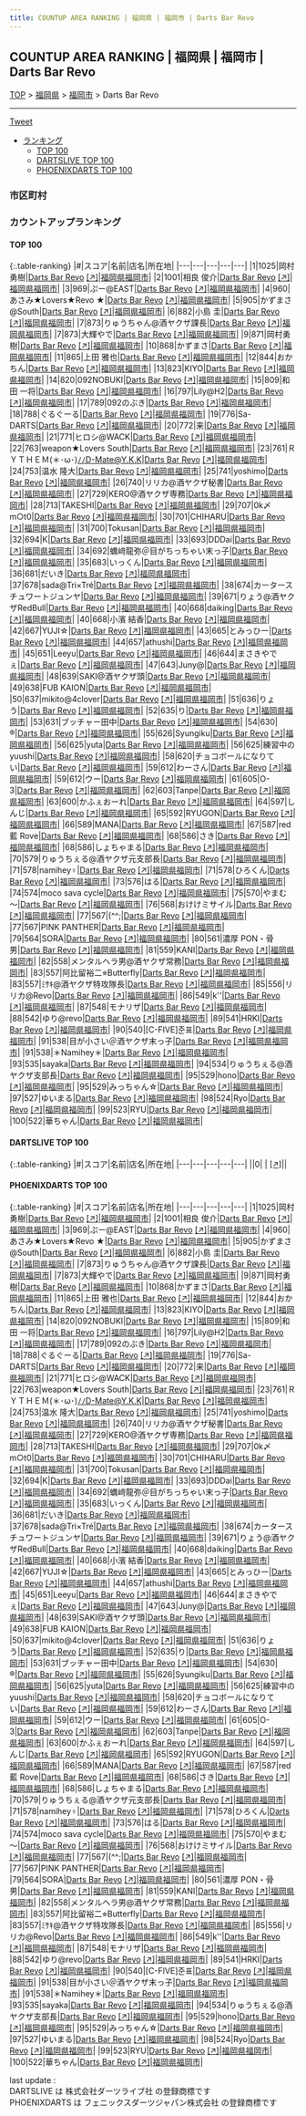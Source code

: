 ```yaml
---
title: COUNTUP AREA RANKING | 福岡県 | 福岡市 | Darts Bar Revo
---
```

## COUNTUP AREA RANKING | 福岡県 | 福岡市 | Darts Bar Revo

[TOP](/darts/rank/) > [福岡県](/darts/rank/福岡県/) > [福岡市](/darts/rank/福岡県/福岡市/) > Darts Bar Revo

___

<a href="https://twitter.com/share?ref_src=twsrc%5Etfw" data-text="COUNTUP AREA RANKING | 福岡県福岡市Darts Bar Revo" class="twitter-share-button" data-hashtags="DARTSLIVE,PHOENIXDARTS,darts,ダーツ" data-show-count="false">Tweet</a>

* [ランキング](#カウントアップランキング)
    * [TOP 100](#top-100)
    * [DARTSLIVE TOP 100](#dartslive-top-100)
    * [PHOENIXDARTS TOP 100](#phoenixdarts-top-100)

### 市区町村

<ul>

</ul>

### カウントアップランキング

#### TOP 100



{:.table-ranking}
|#|スコア|名前|店名|所在地|
|---|---|---|---|---|
|1|1025|<span class="rank-name-pd">岡村 勇樹</span>|<a href="/darts/rank/shops/7135.html">Darts Bar Revo</a> <a href="https://vs.phoenixdarts.com/jp/shop/shopDetailInfo/s_7135?s_seq=7135">[↗]</a>|<a href="/darts/rank/福岡県/福岡市">福岡県福岡市</a>|
|2|1001|<span class="rank-name-pd">相良 俊介</span>|<a href="/darts/rank/shops/7135.html">Darts Bar Revo</a> <a href="https://vs.phoenixdarts.com/jp/shop/shopDetailInfo/s_7135?s_seq=7135">[↗]</a>|<a href="/darts/rank/福岡県/福岡市">福岡県福岡市</a>|
|3|969|<span class="rank-name-pd">ぷー@EAST</span>|<a href="/darts/rank/shops/7135.html">Darts Bar Revo</a> <a href="https://vs.phoenixdarts.com/jp/shop/shopDetailInfo/s_7135?s_seq=7135">[↗]</a>|<a href="/darts/rank/福岡県/福岡市">福岡県福岡市</a>|
|4|960|<span class="rank-name-pd">あさみ★Lovers★Revo ★</span>|<a href="/darts/rank/shops/7135.html">Darts Bar Revo</a> <a href="https://vs.phoenixdarts.com/jp/shop/shopDetailInfo/s_7135?s_seq=7135">[↗]</a>|<a href="/darts/rank/福岡県/福岡市">福岡県福岡市</a>|
|5|905|<span class="rank-name-pd">かずまさ@South</span>|<a href="/darts/rank/shops/7135.html">Darts Bar Revo</a> <a href="https://vs.phoenixdarts.com/jp/shop/shopDetailInfo/s_7135?s_seq=7135">[↗]</a>|<a href="/darts/rank/福岡県/福岡市">福岡県福岡市</a>|
|6|882|<span class="rank-name-pd"><span class="pro-icon-pd"></span>小島 圭</span>|<a href="/darts/rank/shops/7135.html">Darts Bar Revo</a> <a href="https://vs.phoenixdarts.com/jp/shop/shopDetailInfo/s_7135?s_seq=7135">[↗]</a>|<a href="/darts/rank/福岡県/福岡市">福岡県福岡市</a>|
|7|873|<span class="rank-name-pd">りゅうちゃん@酒ヤクザ課長</span>|<a href="/darts/rank/shops/7135.html">Darts Bar Revo</a> <a href="https://vs.phoenixdarts.com/jp/shop/shopDetailInfo/s_7135?s_seq=7135">[↗]</a>|<a href="/darts/rank/福岡県/福岡市">福岡県福岡市</a>|
|7|873|<span class="rank-name-pd">大輝やで</span>|<a href="/darts/rank/shops/7135.html">Darts Bar Revo</a> <a href="https://vs.phoenixdarts.com/jp/shop/shopDetailInfo/s_7135?s_seq=7135">[↗]</a>|<a href="/darts/rank/福岡県/福岡市">福岡県福岡市</a>|
|9|871|<span class="rank-name-pd">岡村勇樹</span>|<a href="/darts/rank/shops/7135.html">Darts Bar Revo</a> <a href="https://vs.phoenixdarts.com/jp/shop/shopDetailInfo/s_7135?s_seq=7135">[↗]</a>|<a href="/darts/rank/福岡県/福岡市">福岡県福岡市</a>|
|10|868|<span class="rank-name-pd">かずまさ</span>|<a href="/darts/rank/shops/7135.html">Darts Bar Revo</a> <a href="https://vs.phoenixdarts.com/jp/shop/shopDetailInfo/s_7135?s_seq=7135">[↗]</a>|<a href="/darts/rank/福岡県/福岡市">福岡県福岡市</a>|
|11|865|<span class="rank-name-pd"><span class="pro-icon-pd"></span>上田 雅也</span>|<a href="/darts/rank/shops/7135.html">Darts Bar Revo</a> <a href="https://vs.phoenixdarts.com/jp/shop/shopDetailInfo/s_7135?s_seq=7135">[↗]</a>|<a href="/darts/rank/福岡県/福岡市">福岡県福岡市</a>|
|12|844|<span class="rank-name-pd">おかちん</span>|<a href="/darts/rank/shops/7135.html">Darts Bar Revo</a> <a href="https://vs.phoenixdarts.com/jp/shop/shopDetailInfo/s_7135?s_seq=7135">[↗]</a>|<a href="/darts/rank/福岡県/福岡市">福岡県福岡市</a>|
|13|823|<span class="rank-name-pd">KIYO</span>|<a href="/darts/rank/shops/7135.html">Darts Bar Revo</a> <a href="https://vs.phoenixdarts.com/jp/shop/shopDetailInfo/s_7135?s_seq=7135">[↗]</a>|<a href="/darts/rank/福岡県/福岡市">福岡県福岡市</a>|
|14|820|<span class="rank-name-pd">092NOBUKI</span>|<a href="/darts/rank/shops/7135.html">Darts Bar Revo</a> <a href="https://vs.phoenixdarts.com/jp/shop/shopDetailInfo/s_7135?s_seq=7135">[↗]</a>|<a href="/darts/rank/福岡県/福岡市">福岡県福岡市</a>|
|15|809|<span class="rank-name-pd">和田 一将</span>|<a href="/darts/rank/shops/7135.html">Darts Bar Revo</a> <a href="https://vs.phoenixdarts.com/jp/shop/shopDetailInfo/s_7135?s_seq=7135">[↗]</a>|<a href="/darts/rank/福岡県/福岡市">福岡県福岡市</a>|
|16|797|<span class="rank-name-pd">Lily@H2</span>|<a href="/darts/rank/shops/7135.html">Darts Bar Revo</a> <a href="https://vs.phoenixdarts.com/jp/shop/shopDetailInfo/s_7135?s_seq=7135">[↗]</a>|<a href="/darts/rank/福岡県/福岡市">福岡県福岡市</a>|
|17|789|<span class="rank-name-pd">092のぶき</span>|<a href="/darts/rank/shops/7135.html">Darts Bar Revo</a> <a href="https://vs.phoenixdarts.com/jp/shop/shopDetailInfo/s_7135?s_seq=7135">[↗]</a>|<a href="/darts/rank/福岡県/福岡市">福岡県福岡市</a>|
|18|788|<span class="rank-name-pd">ぐるぐーる</span>|<a href="/darts/rank/shops/7135.html">Darts Bar Revo</a> <a href="https://vs.phoenixdarts.com/jp/shop/shopDetailInfo/s_7135?s_seq=7135">[↗]</a>|<a href="/darts/rank/福岡県/福岡市">福岡県福岡市</a>|
|19|776|<span class="rank-name-pd">Sa-DARTS</span>|<a href="/darts/rank/shops/7135.html">Darts Bar Revo</a> <a href="https://vs.phoenixdarts.com/jp/shop/shopDetailInfo/s_7135?s_seq=7135">[↗]</a>|<a href="/darts/rank/福岡県/福岡市">福岡県福岡市</a>|
|20|772|<span class="rank-name-pd">来</span>|<a href="/darts/rank/shops/7135.html">Darts Bar Revo</a> <a href="https://vs.phoenixdarts.com/jp/shop/shopDetailInfo/s_7135?s_seq=7135">[↗]</a>|<a href="/darts/rank/福岡県/福岡市">福岡県福岡市</a>|
|21|771|<span class="rank-name-pd">ヒロシ@WACK</span>|<a href="/darts/rank/shops/7135.html">Darts Bar Revo</a> <a href="https://vs.phoenixdarts.com/jp/shop/shopDetailInfo/s_7135?s_seq=7135">[↗]</a>|<a href="/darts/rank/福岡県/福岡市">福岡県福岡市</a>|
|22|763|<span class="rank-name-pd">weapon★Lovers South</span>|<a href="/darts/rank/shops/7135.html">Darts Bar Revo</a> <a href="https://vs.phoenixdarts.com/jp/shop/shopDetailInfo/s_7135?s_seq=7135">[↗]</a>|<a href="/darts/rank/福岡県/福岡市">福岡県福岡市</a>|
|23|761|<span class="rank-name-pd">ＲＹＴＨＥＭ(＊･ω･)ﾉﾉD-Mate@Y.K.K</span>|<a href="/darts/rank/shops/7135.html">Darts Bar Revo</a> <a href="https://vs.phoenixdarts.com/jp/shop/shopDetailInfo/s_7135?s_seq=7135">[↗]</a>|<a href="/darts/rank/福岡県/福岡市">福岡県福岡市</a>|
|24|753|<span class="rank-name-pd"><span class="pro-icon-pd"></span>温水 隆大</span>|<a href="/darts/rank/shops/7135.html">Darts Bar Revo</a> <a href="https://vs.phoenixdarts.com/jp/shop/shopDetailInfo/s_7135?s_seq=7135">[↗]</a>|<a href="/darts/rank/福岡県/福岡市">福岡県福岡市</a>|
|25|741|<span class="rank-name-pd">yoshimo</span>|<a href="/darts/rank/shops/7135.html">Darts Bar Revo</a> <a href="https://vs.phoenixdarts.com/jp/shop/shopDetailInfo/s_7135?s_seq=7135">[↗]</a>|<a href="/darts/rank/福岡県/福岡市">福岡県福岡市</a>|
|26|740|<span class="rank-name-pd">リリカ@酒ヤクザ秘書</span>|<a href="/darts/rank/shops/7135.html">Darts Bar Revo</a> <a href="https://vs.phoenixdarts.com/jp/shop/shopDetailInfo/s_7135?s_seq=7135">[↗]</a>|<a href="/darts/rank/福岡県/福岡市">福岡県福岡市</a>|
|27|729|<span class="rank-name-pd">KERO@酒ヤクザ専務</span>|<a href="/darts/rank/shops/7135.html">Darts Bar Revo</a> <a href="https://vs.phoenixdarts.com/jp/shop/shopDetailInfo/s_7135?s_seq=7135">[↗]</a>|<a href="/darts/rank/福岡県/福岡市">福岡県福岡市</a>|
|28|713|<span class="rank-name-pd">TAKESHI</span>|<a href="/darts/rank/shops/7135.html">Darts Bar Revo</a> <a href="https://vs.phoenixdarts.com/jp/shop/shopDetailInfo/s_7135?s_seq=7135">[↗]</a>|<a href="/darts/rank/福岡県/福岡市">福岡県福岡市</a>|
|29|707|<span class="rank-name-pd">0k〆m○t0</span>|<a href="/darts/rank/shops/7135.html">Darts Bar Revo</a> <a href="https://vs.phoenixdarts.com/jp/shop/shopDetailInfo/s_7135?s_seq=7135">[↗]</a>|<a href="/darts/rank/福岡県/福岡市">福岡県福岡市</a>|
|30|701|<span class="rank-name-pd">CHIHARU</span>|<a href="/darts/rank/shops/7135.html">Darts Bar Revo</a> <a href="https://vs.phoenixdarts.com/jp/shop/shopDetailInfo/s_7135?s_seq=7135">[↗]</a>|<a href="/darts/rank/福岡県/福岡市">福岡県福岡市</a>|
|31|700|<span class="rank-name-pd">Tokusan</span>|<a href="/darts/rank/shops/7135.html">Darts Bar Revo</a> <a href="https://vs.phoenixdarts.com/jp/shop/shopDetailInfo/s_7135?s_seq=7135">[↗]</a>|<a href="/darts/rank/福岡県/福岡市">福岡県福岡市</a>|
|32|694|<span class="rank-name-pd">K</span>|<a href="/darts/rank/shops/7135.html">Darts Bar Revo</a> <a href="https://vs.phoenixdarts.com/jp/shop/shopDetailInfo/s_7135?s_seq=7135">[↗]</a>|<a href="/darts/rank/福岡県/福岡市">福岡県福岡市</a>|
|33|693|<span class="rank-name-pd">DDDai</span>|<a href="/darts/rank/shops/7135.html">Darts Bar Revo</a> <a href="https://vs.phoenixdarts.com/jp/shop/shopDetailInfo/s_7135?s_seq=7135">[↗]</a>|<a href="/darts/rank/福岡県/福岡市">福岡県福岡市</a>|
|34|692|<span class="rank-name-pd">蠣﨑龍弥＠目がちっちゃい末っ子</span>|<a href="/darts/rank/shops/7135.html">Darts Bar Revo</a> <a href="https://vs.phoenixdarts.com/jp/shop/shopDetailInfo/s_7135?s_seq=7135">[↗]</a>|<a href="/darts/rank/福岡県/福岡市">福岡県福岡市</a>|
|35|683|<span class="rank-name-pd">いっくん</span>|<a href="/darts/rank/shops/7135.html">Darts Bar Revo</a> <a href="https://vs.phoenixdarts.com/jp/shop/shopDetailInfo/s_7135?s_seq=7135">[↗]</a>|<a href="/darts/rank/福岡県/福岡市">福岡県福岡市</a>|
|36|681|<span class="rank-name-pd">だいき</span>|<a href="/darts/rank/shops/7135.html">Darts Bar Revo</a> <a href="https://vs.phoenixdarts.com/jp/shop/shopDetailInfo/s_7135?s_seq=7135">[↗]</a>|<a href="/darts/rank/福岡県/福岡市">福岡県福岡市</a>|
|37|678|<span class="rank-name-pd">sada@Tri×Tré</span>|<a href="/darts/rank/shops/7135.html">Darts Bar Revo</a> <a href="https://vs.phoenixdarts.com/jp/shop/shopDetailInfo/s_7135?s_seq=7135">[↗]</a>|<a href="/darts/rank/福岡県/福岡市">福岡県福岡市</a>|
|38|674|<span class="rank-name-pd">カータースチュワートジュンヤ</span>|<a href="/darts/rank/shops/7135.html">Darts Bar Revo</a> <a href="https://vs.phoenixdarts.com/jp/shop/shopDetailInfo/s_7135?s_seq=7135">[↗]</a>|<a href="/darts/rank/福岡県/福岡市">福岡県福岡市</a>|
|39|671|<span class="rank-name-pd">りょう@酒ヤクザRedBull</span>|<a href="/darts/rank/shops/7135.html">Darts Bar Revo</a> <a href="https://vs.phoenixdarts.com/jp/shop/shopDetailInfo/s_7135?s_seq=7135">[↗]</a>|<a href="/darts/rank/福岡県/福岡市">福岡県福岡市</a>|
|40|668|<span class="rank-name-pd">daiking</span>|<a href="/darts/rank/shops/7135.html">Darts Bar Revo</a> <a href="https://vs.phoenixdarts.com/jp/shop/shopDetailInfo/s_7135?s_seq=7135">[↗]</a>|<a href="/darts/rank/福岡県/福岡市">福岡県福岡市</a>|
|40|668|<span class="rank-name-pd"><span class="pro-icon-pd"></span>小濱 結香</span>|<a href="/darts/rank/shops/7135.html">Darts Bar Revo</a> <a href="https://vs.phoenixdarts.com/jp/shop/shopDetailInfo/s_7135?s_seq=7135">[↗]</a>|<a href="/darts/rank/福岡県/福岡市">福岡県福岡市</a>|
|42|667|<span class="rank-name-pd">YUJI☆</span>|<a href="/darts/rank/shops/7135.html">Darts Bar Revo</a> <a href="https://vs.phoenixdarts.com/jp/shop/shopDetailInfo/s_7135?s_seq=7135">[↗]</a>|<a href="/darts/rank/福岡県/福岡市">福岡県福岡市</a>|
|43|665|<span class="rank-name-pd">とみっひー</span>|<a href="/darts/rank/shops/7135.html">Darts Bar Revo</a> <a href="https://vs.phoenixdarts.com/jp/shop/shopDetailInfo/s_7135?s_seq=7135">[↗]</a>|<a href="/darts/rank/福岡県/福岡市">福岡県福岡市</a>|
|44|657|<span class="rank-name-pd">athushi</span>|<a href="/darts/rank/shops/7135.html">Darts Bar Revo</a> <a href="https://vs.phoenixdarts.com/jp/shop/shopDetailInfo/s_7135?s_seq=7135">[↗]</a>|<a href="/darts/rank/福岡県/福岡市">福岡県福岡市</a>|
|45|651|<span class="rank-name-pd">Leeyu</span>|<a href="/darts/rank/shops/7135.html">Darts Bar Revo</a> <a href="https://vs.phoenixdarts.com/jp/shop/shopDetailInfo/s_7135?s_seq=7135">[↗]</a>|<a href="/darts/rank/福岡県/福岡市">福岡県福岡市</a>|
|46|644|<span class="rank-name-pd">まさきやでぇ</span>|<a href="/darts/rank/shops/7135.html">Darts Bar Revo</a> <a href="https://vs.phoenixdarts.com/jp/shop/shopDetailInfo/s_7135?s_seq=7135">[↗]</a>|<a href="/darts/rank/福岡県/福岡市">福岡県福岡市</a>|
|47|643|<span class="rank-name-pd">Juny@</span>|<a href="/darts/rank/shops/7135.html">Darts Bar Revo</a> <a href="https://vs.phoenixdarts.com/jp/shop/shopDetailInfo/s_7135?s_seq=7135">[↗]</a>|<a href="/darts/rank/福岡県/福岡市">福岡県福岡市</a>|
|48|639|<span class="rank-name-pd">SAKI@酒ヤクザ頭</span>|<a href="/darts/rank/shops/7135.html">Darts Bar Revo</a> <a href="https://vs.phoenixdarts.com/jp/shop/shopDetailInfo/s_7135?s_seq=7135">[↗]</a>|<a href="/darts/rank/福岡県/福岡市">福岡県福岡市</a>|
|49|638|<span class="rank-name-pd">FUB KAION</span>|<a href="/darts/rank/shops/7135.html">Darts Bar Revo</a> <a href="https://vs.phoenixdarts.com/jp/shop/shopDetailInfo/s_7135?s_seq=7135">[↗]</a>|<a href="/darts/rank/福岡県/福岡市">福岡県福岡市</a>|
|50|637|<span class="rank-name-pd">mikito@4clover</span>|<a href="/darts/rank/shops/7135.html">Darts Bar Revo</a> <a href="https://vs.phoenixdarts.com/jp/shop/shopDetailInfo/s_7135?s_seq=7135">[↗]</a>|<a href="/darts/rank/福岡県/福岡市">福岡県福岡市</a>|
|51|636|<span class="rank-name-pd">りょう</span>|<a href="/darts/rank/shops/7135.html">Darts Bar Revo</a> <a href="https://vs.phoenixdarts.com/jp/shop/shopDetailInfo/s_7135?s_seq=7135">[↗]</a>|<a href="/darts/rank/福岡県/福岡市">福岡県福岡市</a>|
|52|635|<span class="rank-name-pd">り</span>|<a href="/darts/rank/shops/7135.html">Darts Bar Revo</a> <a href="https://vs.phoenixdarts.com/jp/shop/shopDetailInfo/s_7135?s_seq=7135">[↗]</a>|<a href="/darts/rank/福岡県/福岡市">福岡県福岡市</a>|
|53|631|<span class="rank-name-pd">ブッチャー田中</span>|<a href="/darts/rank/shops/7135.html">Darts Bar Revo</a> <a href="https://vs.phoenixdarts.com/jp/shop/shopDetailInfo/s_7135?s_seq=7135">[↗]</a>|<a href="/darts/rank/福岡県/福岡市">福岡県福岡市</a>|
|54|630|<span class="rank-name-pd">®️</span>|<a href="/darts/rank/shops/7135.html">Darts Bar Revo</a> <a href="https://vs.phoenixdarts.com/jp/shop/shopDetailInfo/s_7135?s_seq=7135">[↗]</a>|<a href="/darts/rank/福岡県/福岡市">福岡県福岡市</a>|
|55|626|<span class="rank-name-pd">Syungiku</span>|<a href="/darts/rank/shops/7135.html">Darts Bar Revo</a> <a href="https://vs.phoenixdarts.com/jp/shop/shopDetailInfo/s_7135?s_seq=7135">[↗]</a>|<a href="/darts/rank/福岡県/福岡市">福岡県福岡市</a>|
|56|625|<span class="rank-name-pd">yuta</span>|<a href="/darts/rank/shops/7135.html">Darts Bar Revo</a> <a href="https://vs.phoenixdarts.com/jp/shop/shopDetailInfo/s_7135?s_seq=7135">[↗]</a>|<a href="/darts/rank/福岡県/福岡市">福岡県福岡市</a>|
|56|625|<span class="rank-name-pd">練習中のyuushi</span>|<a href="/darts/rank/shops/7135.html">Darts Bar Revo</a> <a href="https://vs.phoenixdarts.com/jp/shop/shopDetailInfo/s_7135?s_seq=7135">[↗]</a>|<a href="/darts/rank/福岡県/福岡市">福岡県福岡市</a>|
|58|620|<span class="rank-name-pd">チョコボールになりてい</span>|<a href="/darts/rank/shops/7135.html">Darts Bar Revo</a> <a href="https://vs.phoenixdarts.com/jp/shop/shopDetailInfo/s_7135?s_seq=7135">[↗]</a>|<a href="/darts/rank/福岡県/福岡市">福岡県福岡市</a>|
|59|612|<span class="rank-name-pd">わーさん</span>|<a href="/darts/rank/shops/7135.html">Darts Bar Revo</a> <a href="https://vs.phoenixdarts.com/jp/shop/shopDetailInfo/s_7135?s_seq=7135">[↗]</a>|<a href="/darts/rank/福岡県/福岡市">福岡県福岡市</a>|
|59|612|<span class="rank-name-pd">ウー</span>|<a href="/darts/rank/shops/7135.html">Darts Bar Revo</a> <a href="https://vs.phoenixdarts.com/jp/shop/shopDetailInfo/s_7135?s_seq=7135">[↗]</a>|<a href="/darts/rank/福岡県/福岡市">福岡県福岡市</a>|
|61|605|<span class="rank-name-pd">O-3</span>|<a href="/darts/rank/shops/7135.html">Darts Bar Revo</a> <a href="https://vs.phoenixdarts.com/jp/shop/shopDetailInfo/s_7135?s_seq=7135">[↗]</a>|<a href="/darts/rank/福岡県/福岡市">福岡県福岡市</a>|
|62|603|<span class="rank-name-pd">Tanpe</span>|<a href="/darts/rank/shops/7135.html">Darts Bar Revo</a> <a href="https://vs.phoenixdarts.com/jp/shop/shopDetailInfo/s_7135?s_seq=7135">[↗]</a>|<a href="/darts/rank/福岡県/福岡市">福岡県福岡市</a>|
|63|600|<span class="rank-name-pd">かふぇおーれ</span>|<a href="/darts/rank/shops/7135.html">Darts Bar Revo</a> <a href="https://vs.phoenixdarts.com/jp/shop/shopDetailInfo/s_7135?s_seq=7135">[↗]</a>|<a href="/darts/rank/福岡県/福岡市">福岡県福岡市</a>|
|64|597|<span class="rank-name-pd">しんじ</span>|<a href="/darts/rank/shops/7135.html">Darts Bar Revo</a> <a href="https://vs.phoenixdarts.com/jp/shop/shopDetailInfo/s_7135?s_seq=7135">[↗]</a>|<a href="/darts/rank/福岡県/福岡市">福岡県福岡市</a>|
|65|592|<span class="rank-name-pd">RYUGON</span>|<a href="/darts/rank/shops/7135.html">Darts Bar Revo</a> <a href="https://vs.phoenixdarts.com/jp/shop/shopDetailInfo/s_7135?s_seq=7135">[↗]</a>|<a href="/darts/rank/福岡県/福岡市">福岡県福岡市</a>|
|66|589|<span class="rank-name-pd">MANA</span>|<a href="/darts/rank/shops/7135.html">Darts Bar Revo</a> <a href="https://vs.phoenixdarts.com/jp/shop/shopDetailInfo/s_7135?s_seq=7135">[↗]</a>|<a href="/darts/rank/福岡県/福岡市">福岡県福岡市</a>|
|67|587|<span class="rank-name-pd">red藍 Rove</span>|<a href="/darts/rank/shops/7135.html">Darts Bar Revo</a> <a href="https://vs.phoenixdarts.com/jp/shop/shopDetailInfo/s_7135?s_seq=7135">[↗]</a>|<a href="/darts/rank/福岡県/福岡市">福岡県福岡市</a>|
|68|586|<span class="rank-name-pd">さき</span>|<a href="/darts/rank/shops/7135.html">Darts Bar Revo</a> <a href="https://vs.phoenixdarts.com/jp/shop/shopDetailInfo/s_7135?s_seq=7135">[↗]</a>|<a href="/darts/rank/福岡県/福岡市">福岡県福岡市</a>|
|68|586|<span class="rank-name-pd">しょちゃまる</span>|<a href="/darts/rank/shops/7135.html">Darts Bar Revo</a> <a href="https://vs.phoenixdarts.com/jp/shop/shopDetailInfo/s_7135?s_seq=7135">[↗]</a>|<a href="/darts/rank/福岡県/福岡市">福岡県福岡市</a>|
|70|579|<span class="rank-name-pd">りゅうちぇる@酒ヤクザ元支部長</span>|<a href="/darts/rank/shops/7135.html">Darts Bar Revo</a> <a href="https://vs.phoenixdarts.com/jp/shop/shopDetailInfo/s_7135?s_seq=7135">[↗]</a>|<a href="/darts/rank/福岡県/福岡市">福岡県福岡市</a>|
|71|578|<span class="rank-name-pd">namihey♀</span>|<a href="/darts/rank/shops/7135.html">Darts Bar Revo</a> <a href="https://vs.phoenixdarts.com/jp/shop/shopDetailInfo/s_7135?s_seq=7135">[↗]</a>|<a href="/darts/rank/福岡県/福岡市">福岡県福岡市</a>|
|71|578|<span class="rank-name-pd">ひろくん</span>|<a href="/darts/rank/shops/7135.html">Darts Bar Revo</a> <a href="https://vs.phoenixdarts.com/jp/shop/shopDetailInfo/s_7135?s_seq=7135">[↗]</a>|<a href="/darts/rank/福岡県/福岡市">福岡県福岡市</a>|
|73|576|<span class="rank-name-pd">はる</span>|<a href="/darts/rank/shops/7135.html">Darts Bar Revo</a> <a href="https://vs.phoenixdarts.com/jp/shop/shopDetailInfo/s_7135?s_seq=7135">[↗]</a>|<a href="/darts/rank/福岡県/福岡市">福岡県福岡市</a>|
|74|574|<span class="rank-name-pd">moco sava cycle</span>|<a href="/darts/rank/shops/7135.html">Darts Bar Revo</a> <a href="https://vs.phoenixdarts.com/jp/shop/shopDetailInfo/s_7135?s_seq=7135">[↗]</a>|<a href="/darts/rank/福岡県/福岡市">福岡県福岡市</a>|
|75|570|<span class="rank-name-pd">やまむ～</span>|<a href="/darts/rank/shops/7135.html">Darts Bar Revo</a> <a href="https://vs.phoenixdarts.com/jp/shop/shopDetailInfo/s_7135?s_seq=7135">[↗]</a>|<a href="/darts/rank/福岡県/福岡市">福岡県福岡市</a>|
|76|568|<span class="rank-name-pd">おけけミサイル</span>|<a href="/darts/rank/shops/7135.html">Darts Bar Revo</a> <a href="https://vs.phoenixdarts.com/jp/shop/shopDetailInfo/s_7135?s_seq=7135">[↗]</a>|<a href="/darts/rank/福岡県/福岡市">福岡県福岡市</a>|
|77|567|<span class="rank-name-pd">(^^;</span>|<a href="/darts/rank/shops/7135.html">Darts Bar Revo</a> <a href="https://vs.phoenixdarts.com/jp/shop/shopDetailInfo/s_7135?s_seq=7135">[↗]</a>|<a href="/darts/rank/福岡県/福岡市">福岡県福岡市</a>|
|77|567|<span class="rank-name-pd">PINK PANTHER</span>|<a href="/darts/rank/shops/7135.html">Darts Bar Revo</a> <a href="https://vs.phoenixdarts.com/jp/shop/shopDetailInfo/s_7135?s_seq=7135">[↗]</a>|<a href="/darts/rank/福岡県/福岡市">福岡県福岡市</a>|
|79|564|<span class="rank-name-pd">SORA</span>|<a href="/darts/rank/shops/7135.html">Darts Bar Revo</a> <a href="https://vs.phoenixdarts.com/jp/shop/shopDetailInfo/s_7135?s_seq=7135">[↗]</a>|<a href="/darts/rank/福岡県/福岡市">福岡県福岡市</a>|
|80|561|<span class="rank-name-pd">濃厚 PON・骨男</span>|<a href="/darts/rank/shops/7135.html">Darts Bar Revo</a> <a href="https://vs.phoenixdarts.com/jp/shop/shopDetailInfo/s_7135?s_seq=7135">[↗]</a>|<a href="/darts/rank/福岡県/福岡市">福岡県福岡市</a>|
|81|559|<span class="rank-name-pd">KANI</span>|<a href="/darts/rank/shops/7135.html">Darts Bar Revo</a> <a href="https://vs.phoenixdarts.com/jp/shop/shopDetailInfo/s_7135?s_seq=7135">[↗]</a>|<a href="/darts/rank/福岡県/福岡市">福岡県福岡市</a>|
|82|558|<span class="rank-name-pd">メンタルヘラ男@酒ヤクザ常務</span>|<a href="/darts/rank/shops/7135.html">Darts Bar Revo</a> <a href="https://vs.phoenixdarts.com/jp/shop/shopDetailInfo/s_7135?s_seq=7135">[↗]</a>|<a href="/darts/rank/福岡県/福岡市">福岡県福岡市</a>|
|83|557|<span class="rank-name-pd">阿比留裕二⭐︎Butterfly</span>|<a href="/darts/rank/shops/7135.html">Darts Bar Revo</a> <a href="https://vs.phoenixdarts.com/jp/shop/shopDetailInfo/s_7135?s_seq=7135">[↗]</a>|<a href="/darts/rank/福岡県/福岡市">福岡県福岡市</a>|
|83|557|<span class="rank-name-pd">ﾐｻｷ@酒ヤクザ特攻隊長</span>|<a href="/darts/rank/shops/7135.html">Darts Bar Revo</a> <a href="https://vs.phoenixdarts.com/jp/shop/shopDetailInfo/s_7135?s_seq=7135">[↗]</a>|<a href="/darts/rank/福岡県/福岡市">福岡県福岡市</a>|
|85|556|<span class="rank-name-pd">リリカ@Revo</span>|<a href="/darts/rank/shops/7135.html">Darts Bar Revo</a> <a href="https://vs.phoenixdarts.com/jp/shop/shopDetailInfo/s_7135?s_seq=7135">[↗]</a>|<a href="/darts/rank/福岡県/福岡市">福岡県福岡市</a>|
|86|549|<span class="rank-name-pd">k&#x27;&#x27;</span>|<a href="/darts/rank/shops/7135.html">Darts Bar Revo</a> <a href="https://vs.phoenixdarts.com/jp/shop/shopDetailInfo/s_7135?s_seq=7135">[↗]</a>|<a href="/darts/rank/福岡県/福岡市">福岡県福岡市</a>|
|87|548|<span class="rank-name-pd">モナリザ</span>|<a href="/darts/rank/shops/7135.html">Darts Bar Revo</a> <a href="https://vs.phoenixdarts.com/jp/shop/shopDetailInfo/s_7135?s_seq=7135">[↗]</a>|<a href="/darts/rank/福岡県/福岡市">福岡県福岡市</a>|
|88|542|<span class="rank-name-pd">ゆり@revo</span>|<a href="/darts/rank/shops/7135.html">Darts Bar Revo</a> <a href="https://vs.phoenixdarts.com/jp/shop/shopDetailInfo/s_7135?s_seq=7135">[↗]</a>|<a href="/darts/rank/福岡県/福岡市">福岡県福岡市</a>|
|89|541|<span class="rank-name-pd">HRKI</span>|<a href="/darts/rank/shops/7135.html">Darts Bar Revo</a> <a href="https://vs.phoenixdarts.com/jp/shop/shopDetailInfo/s_7135?s_seq=7135">[↗]</a>|<a href="/darts/rank/福岡県/福岡市">福岡県福岡市</a>|
|90|540|<span class="rank-name-pd">[C-FIVE]준표</span>|<a href="/darts/rank/shops/7135.html">Darts Bar Revo</a> <a href="https://vs.phoenixdarts.com/jp/shop/shopDetailInfo/s_7135?s_seq=7135">[↗]</a>|<a href="/darts/rank/福岡県/福岡市">福岡県福岡市</a>|
|91|538|<span class="rank-name-pd">目が小さい＠酒ヤクザ末っ子</span>|<a href="/darts/rank/shops/7135.html">Darts Bar Revo</a> <a href="https://vs.phoenixdarts.com/jp/shop/shopDetailInfo/s_7135?s_seq=7135">[↗]</a>|<a href="/darts/rank/福岡県/福岡市">福岡県福岡市</a>|
|91|538|<span class="rank-name-pd">＊Namihey＊</span>|<a href="/darts/rank/shops/7135.html">Darts Bar Revo</a> <a href="https://vs.phoenixdarts.com/jp/shop/shopDetailInfo/s_7135?s_seq=7135">[↗]</a>|<a href="/darts/rank/福岡県/福岡市">福岡県福岡市</a>|
|93|535|<span class="rank-name-pd">sayaka</span>|<a href="/darts/rank/shops/7135.html">Darts Bar Revo</a> <a href="https://vs.phoenixdarts.com/jp/shop/shopDetailInfo/s_7135?s_seq=7135">[↗]</a>|<a href="/darts/rank/福岡県/福岡市">福岡県福岡市</a>|
|94|534|<span class="rank-name-pd">りゅうちぇる@酒ヤクザ支部長</span>|<a href="/darts/rank/shops/7135.html">Darts Bar Revo</a> <a href="https://vs.phoenixdarts.com/jp/shop/shopDetailInfo/s_7135?s_seq=7135">[↗]</a>|<a href="/darts/rank/福岡県/福岡市">福岡県福岡市</a>|
|95|529|<span class="rank-name-pd">hono</span>|<a href="/darts/rank/shops/7135.html">Darts Bar Revo</a> <a href="https://vs.phoenixdarts.com/jp/shop/shopDetailInfo/s_7135?s_seq=7135">[↗]</a>|<a href="/darts/rank/福岡県/福岡市">福岡県福岡市</a>|
|95|529|<span class="rank-name-pd">みっちゃん☆</span>|<a href="/darts/rank/shops/7135.html">Darts Bar Revo</a> <a href="https://vs.phoenixdarts.com/jp/shop/shopDetailInfo/s_7135?s_seq=7135">[↗]</a>|<a href="/darts/rank/福岡県/福岡市">福岡県福岡市</a>|
|97|527|<span class="rank-name-pd">ゆいまる</span>|<a href="/darts/rank/shops/7135.html">Darts Bar Revo</a> <a href="https://vs.phoenixdarts.com/jp/shop/shopDetailInfo/s_7135?s_seq=7135">[↗]</a>|<a href="/darts/rank/福岡県/福岡市">福岡県福岡市</a>|
|98|524|<span class="rank-name-pd">Ryo</span>|<a href="/darts/rank/shops/7135.html">Darts Bar Revo</a> <a href="https://vs.phoenixdarts.com/jp/shop/shopDetailInfo/s_7135?s_seq=7135">[↗]</a>|<a href="/darts/rank/福岡県/福岡市">福岡県福岡市</a>|
|99|523|<span class="rank-name-pd">RYU</span>|<a href="/darts/rank/shops/7135.html">Darts Bar Revo</a> <a href="https://vs.phoenixdarts.com/jp/shop/shopDetailInfo/s_7135?s_seq=7135">[↗]</a>|<a href="/darts/rank/福岡県/福岡市">福岡県福岡市</a>|
|100|522|<span class="rank-name-pd">華ちゃん</span>|<a href="/darts/rank/shops/7135.html">Darts Bar Revo</a> <a href="https://vs.phoenixdarts.com/jp/shop/shopDetailInfo/s_7135?s_seq=7135">[↗]</a>|<a href="/darts/rank/福岡県/福岡市">福岡県福岡市</a>|


#### DARTSLIVE TOP 100



{:.table-ranking}
|#|スコア|名前|店名|所在地|
|---|---|---|---|---|
||0|<span class="rank-name-dl"> </span>|<a href="/darts/rank/shops/.html"></a> <a href="">[↗]</a>|<a href="/darts/rank//"></a>|


#### PHOENIXDARTS TOP 100



{:.table-ranking}
|#|スコア|名前|店名|所在地|
|---|---|---|---|---|
|1|1025|<span class="rank-name-pd">岡村 勇樹</span>|<a href="/darts/rank/shops/7135.html">Darts Bar Revo</a> <a href="https://vs.phoenixdarts.com/jp/shop/shopDetailInfo/s_7135?s_seq=7135">[↗]</a>|<a href="/darts/rank/福岡県/福岡市">福岡県福岡市</a>|
|2|1001|<span class="rank-name-pd">相良 俊介</span>|<a href="/darts/rank/shops/7135.html">Darts Bar Revo</a> <a href="https://vs.phoenixdarts.com/jp/shop/shopDetailInfo/s_7135?s_seq=7135">[↗]</a>|<a href="/darts/rank/福岡県/福岡市">福岡県福岡市</a>|
|3|969|<span class="rank-name-pd">ぷー@EAST</span>|<a href="/darts/rank/shops/7135.html">Darts Bar Revo</a> <a href="https://vs.phoenixdarts.com/jp/shop/shopDetailInfo/s_7135?s_seq=7135">[↗]</a>|<a href="/darts/rank/福岡県/福岡市">福岡県福岡市</a>|
|4|960|<span class="rank-name-pd">あさみ★Lovers★Revo ★</span>|<a href="/darts/rank/shops/7135.html">Darts Bar Revo</a> <a href="https://vs.phoenixdarts.com/jp/shop/shopDetailInfo/s_7135?s_seq=7135">[↗]</a>|<a href="/darts/rank/福岡県/福岡市">福岡県福岡市</a>|
|5|905|<span class="rank-name-pd">かずまさ@South</span>|<a href="/darts/rank/shops/7135.html">Darts Bar Revo</a> <a href="https://vs.phoenixdarts.com/jp/shop/shopDetailInfo/s_7135?s_seq=7135">[↗]</a>|<a href="/darts/rank/福岡県/福岡市">福岡県福岡市</a>|
|6|882|<span class="rank-name-pd"><span class="pro-icon-pd"></span>小島 圭</span>|<a href="/darts/rank/shops/7135.html">Darts Bar Revo</a> <a href="https://vs.phoenixdarts.com/jp/shop/shopDetailInfo/s_7135?s_seq=7135">[↗]</a>|<a href="/darts/rank/福岡県/福岡市">福岡県福岡市</a>|
|7|873|<span class="rank-name-pd">りゅうちゃん@酒ヤクザ課長</span>|<a href="/darts/rank/shops/7135.html">Darts Bar Revo</a> <a href="https://vs.phoenixdarts.com/jp/shop/shopDetailInfo/s_7135?s_seq=7135">[↗]</a>|<a href="/darts/rank/福岡県/福岡市">福岡県福岡市</a>|
|7|873|<span class="rank-name-pd">大輝やで</span>|<a href="/darts/rank/shops/7135.html">Darts Bar Revo</a> <a href="https://vs.phoenixdarts.com/jp/shop/shopDetailInfo/s_7135?s_seq=7135">[↗]</a>|<a href="/darts/rank/福岡県/福岡市">福岡県福岡市</a>|
|9|871|<span class="rank-name-pd">岡村勇樹</span>|<a href="/darts/rank/shops/7135.html">Darts Bar Revo</a> <a href="https://vs.phoenixdarts.com/jp/shop/shopDetailInfo/s_7135?s_seq=7135">[↗]</a>|<a href="/darts/rank/福岡県/福岡市">福岡県福岡市</a>|
|10|868|<span class="rank-name-pd">かずまさ</span>|<a href="/darts/rank/shops/7135.html">Darts Bar Revo</a> <a href="https://vs.phoenixdarts.com/jp/shop/shopDetailInfo/s_7135?s_seq=7135">[↗]</a>|<a href="/darts/rank/福岡県/福岡市">福岡県福岡市</a>|
|11|865|<span class="rank-name-pd"><span class="pro-icon-pd"></span>上田 雅也</span>|<a href="/darts/rank/shops/7135.html">Darts Bar Revo</a> <a href="https://vs.phoenixdarts.com/jp/shop/shopDetailInfo/s_7135?s_seq=7135">[↗]</a>|<a href="/darts/rank/福岡県/福岡市">福岡県福岡市</a>|
|12|844|<span class="rank-name-pd">おかちん</span>|<a href="/darts/rank/shops/7135.html">Darts Bar Revo</a> <a href="https://vs.phoenixdarts.com/jp/shop/shopDetailInfo/s_7135?s_seq=7135">[↗]</a>|<a href="/darts/rank/福岡県/福岡市">福岡県福岡市</a>|
|13|823|<span class="rank-name-pd">KIYO</span>|<a href="/darts/rank/shops/7135.html">Darts Bar Revo</a> <a href="https://vs.phoenixdarts.com/jp/shop/shopDetailInfo/s_7135?s_seq=7135">[↗]</a>|<a href="/darts/rank/福岡県/福岡市">福岡県福岡市</a>|
|14|820|<span class="rank-name-pd">092NOBUKI</span>|<a href="/darts/rank/shops/7135.html">Darts Bar Revo</a> <a href="https://vs.phoenixdarts.com/jp/shop/shopDetailInfo/s_7135?s_seq=7135">[↗]</a>|<a href="/darts/rank/福岡県/福岡市">福岡県福岡市</a>|
|15|809|<span class="rank-name-pd">和田 一将</span>|<a href="/darts/rank/shops/7135.html">Darts Bar Revo</a> <a href="https://vs.phoenixdarts.com/jp/shop/shopDetailInfo/s_7135?s_seq=7135">[↗]</a>|<a href="/darts/rank/福岡県/福岡市">福岡県福岡市</a>|
|16|797|<span class="rank-name-pd">Lily@H2</span>|<a href="/darts/rank/shops/7135.html">Darts Bar Revo</a> <a href="https://vs.phoenixdarts.com/jp/shop/shopDetailInfo/s_7135?s_seq=7135">[↗]</a>|<a href="/darts/rank/福岡県/福岡市">福岡県福岡市</a>|
|17|789|<span class="rank-name-pd">092のぶき</span>|<a href="/darts/rank/shops/7135.html">Darts Bar Revo</a> <a href="https://vs.phoenixdarts.com/jp/shop/shopDetailInfo/s_7135?s_seq=7135">[↗]</a>|<a href="/darts/rank/福岡県/福岡市">福岡県福岡市</a>|
|18|788|<span class="rank-name-pd">ぐるぐーる</span>|<a href="/darts/rank/shops/7135.html">Darts Bar Revo</a> <a href="https://vs.phoenixdarts.com/jp/shop/shopDetailInfo/s_7135?s_seq=7135">[↗]</a>|<a href="/darts/rank/福岡県/福岡市">福岡県福岡市</a>|
|19|776|<span class="rank-name-pd">Sa-DARTS</span>|<a href="/darts/rank/shops/7135.html">Darts Bar Revo</a> <a href="https://vs.phoenixdarts.com/jp/shop/shopDetailInfo/s_7135?s_seq=7135">[↗]</a>|<a href="/darts/rank/福岡県/福岡市">福岡県福岡市</a>|
|20|772|<span class="rank-name-pd">来</span>|<a href="/darts/rank/shops/7135.html">Darts Bar Revo</a> <a href="https://vs.phoenixdarts.com/jp/shop/shopDetailInfo/s_7135?s_seq=7135">[↗]</a>|<a href="/darts/rank/福岡県/福岡市">福岡県福岡市</a>|
|21|771|<span class="rank-name-pd">ヒロシ@WACK</span>|<a href="/darts/rank/shops/7135.html">Darts Bar Revo</a> <a href="https://vs.phoenixdarts.com/jp/shop/shopDetailInfo/s_7135?s_seq=7135">[↗]</a>|<a href="/darts/rank/福岡県/福岡市">福岡県福岡市</a>|
|22|763|<span class="rank-name-pd">weapon★Lovers South</span>|<a href="/darts/rank/shops/7135.html">Darts Bar Revo</a> <a href="https://vs.phoenixdarts.com/jp/shop/shopDetailInfo/s_7135?s_seq=7135">[↗]</a>|<a href="/darts/rank/福岡県/福岡市">福岡県福岡市</a>|
|23|761|<span class="rank-name-pd">ＲＹＴＨＥＭ(＊･ω･)ﾉﾉD-Mate@Y.K.K</span>|<a href="/darts/rank/shops/7135.html">Darts Bar Revo</a> <a href="https://vs.phoenixdarts.com/jp/shop/shopDetailInfo/s_7135?s_seq=7135">[↗]</a>|<a href="/darts/rank/福岡県/福岡市">福岡県福岡市</a>|
|24|753|<span class="rank-name-pd"><span class="pro-icon-pd"></span>温水 隆大</span>|<a href="/darts/rank/shops/7135.html">Darts Bar Revo</a> <a href="https://vs.phoenixdarts.com/jp/shop/shopDetailInfo/s_7135?s_seq=7135">[↗]</a>|<a href="/darts/rank/福岡県/福岡市">福岡県福岡市</a>|
|25|741|<span class="rank-name-pd">yoshimo</span>|<a href="/darts/rank/shops/7135.html">Darts Bar Revo</a> <a href="https://vs.phoenixdarts.com/jp/shop/shopDetailInfo/s_7135?s_seq=7135">[↗]</a>|<a href="/darts/rank/福岡県/福岡市">福岡県福岡市</a>|
|26|740|<span class="rank-name-pd">リリカ@酒ヤクザ秘書</span>|<a href="/darts/rank/shops/7135.html">Darts Bar Revo</a> <a href="https://vs.phoenixdarts.com/jp/shop/shopDetailInfo/s_7135?s_seq=7135">[↗]</a>|<a href="/darts/rank/福岡県/福岡市">福岡県福岡市</a>|
|27|729|<span class="rank-name-pd">KERO@酒ヤクザ専務</span>|<a href="/darts/rank/shops/7135.html">Darts Bar Revo</a> <a href="https://vs.phoenixdarts.com/jp/shop/shopDetailInfo/s_7135?s_seq=7135">[↗]</a>|<a href="/darts/rank/福岡県/福岡市">福岡県福岡市</a>|
|28|713|<span class="rank-name-pd">TAKESHI</span>|<a href="/darts/rank/shops/7135.html">Darts Bar Revo</a> <a href="https://vs.phoenixdarts.com/jp/shop/shopDetailInfo/s_7135?s_seq=7135">[↗]</a>|<a href="/darts/rank/福岡県/福岡市">福岡県福岡市</a>|
|29|707|<span class="rank-name-pd">0k〆m○t0</span>|<a href="/darts/rank/shops/7135.html">Darts Bar Revo</a> <a href="https://vs.phoenixdarts.com/jp/shop/shopDetailInfo/s_7135?s_seq=7135">[↗]</a>|<a href="/darts/rank/福岡県/福岡市">福岡県福岡市</a>|
|30|701|<span class="rank-name-pd">CHIHARU</span>|<a href="/darts/rank/shops/7135.html">Darts Bar Revo</a> <a href="https://vs.phoenixdarts.com/jp/shop/shopDetailInfo/s_7135?s_seq=7135">[↗]</a>|<a href="/darts/rank/福岡県/福岡市">福岡県福岡市</a>|
|31|700|<span class="rank-name-pd">Tokusan</span>|<a href="/darts/rank/shops/7135.html">Darts Bar Revo</a> <a href="https://vs.phoenixdarts.com/jp/shop/shopDetailInfo/s_7135?s_seq=7135">[↗]</a>|<a href="/darts/rank/福岡県/福岡市">福岡県福岡市</a>|
|32|694|<span class="rank-name-pd">K</span>|<a href="/darts/rank/shops/7135.html">Darts Bar Revo</a> <a href="https://vs.phoenixdarts.com/jp/shop/shopDetailInfo/s_7135?s_seq=7135">[↗]</a>|<a href="/darts/rank/福岡県/福岡市">福岡県福岡市</a>|
|33|693|<span class="rank-name-pd">DDDai</span>|<a href="/darts/rank/shops/7135.html">Darts Bar Revo</a> <a href="https://vs.phoenixdarts.com/jp/shop/shopDetailInfo/s_7135?s_seq=7135">[↗]</a>|<a href="/darts/rank/福岡県/福岡市">福岡県福岡市</a>|
|34|692|<span class="rank-name-pd">蠣﨑龍弥＠目がちっちゃい末っ子</span>|<a href="/darts/rank/shops/7135.html">Darts Bar Revo</a> <a href="https://vs.phoenixdarts.com/jp/shop/shopDetailInfo/s_7135?s_seq=7135">[↗]</a>|<a href="/darts/rank/福岡県/福岡市">福岡県福岡市</a>|
|35|683|<span class="rank-name-pd">いっくん</span>|<a href="/darts/rank/shops/7135.html">Darts Bar Revo</a> <a href="https://vs.phoenixdarts.com/jp/shop/shopDetailInfo/s_7135?s_seq=7135">[↗]</a>|<a href="/darts/rank/福岡県/福岡市">福岡県福岡市</a>|
|36|681|<span class="rank-name-pd">だいき</span>|<a href="/darts/rank/shops/7135.html">Darts Bar Revo</a> <a href="https://vs.phoenixdarts.com/jp/shop/shopDetailInfo/s_7135?s_seq=7135">[↗]</a>|<a href="/darts/rank/福岡県/福岡市">福岡県福岡市</a>|
|37|678|<span class="rank-name-pd">sada@Tri×Tré</span>|<a href="/darts/rank/shops/7135.html">Darts Bar Revo</a> <a href="https://vs.phoenixdarts.com/jp/shop/shopDetailInfo/s_7135?s_seq=7135">[↗]</a>|<a href="/darts/rank/福岡県/福岡市">福岡県福岡市</a>|
|38|674|<span class="rank-name-pd">カータースチュワートジュンヤ</span>|<a href="/darts/rank/shops/7135.html">Darts Bar Revo</a> <a href="https://vs.phoenixdarts.com/jp/shop/shopDetailInfo/s_7135?s_seq=7135">[↗]</a>|<a href="/darts/rank/福岡県/福岡市">福岡県福岡市</a>|
|39|671|<span class="rank-name-pd">りょう@酒ヤクザRedBull</span>|<a href="/darts/rank/shops/7135.html">Darts Bar Revo</a> <a href="https://vs.phoenixdarts.com/jp/shop/shopDetailInfo/s_7135?s_seq=7135">[↗]</a>|<a href="/darts/rank/福岡県/福岡市">福岡県福岡市</a>|
|40|668|<span class="rank-name-pd">daiking</span>|<a href="/darts/rank/shops/7135.html">Darts Bar Revo</a> <a href="https://vs.phoenixdarts.com/jp/shop/shopDetailInfo/s_7135?s_seq=7135">[↗]</a>|<a href="/darts/rank/福岡県/福岡市">福岡県福岡市</a>|
|40|668|<span class="rank-name-pd"><span class="pro-icon-pd"></span>小濱 結香</span>|<a href="/darts/rank/shops/7135.html">Darts Bar Revo</a> <a href="https://vs.phoenixdarts.com/jp/shop/shopDetailInfo/s_7135?s_seq=7135">[↗]</a>|<a href="/darts/rank/福岡県/福岡市">福岡県福岡市</a>|
|42|667|<span class="rank-name-pd">YUJI☆</span>|<a href="/darts/rank/shops/7135.html">Darts Bar Revo</a> <a href="https://vs.phoenixdarts.com/jp/shop/shopDetailInfo/s_7135?s_seq=7135">[↗]</a>|<a href="/darts/rank/福岡県/福岡市">福岡県福岡市</a>|
|43|665|<span class="rank-name-pd">とみっひー</span>|<a href="/darts/rank/shops/7135.html">Darts Bar Revo</a> <a href="https://vs.phoenixdarts.com/jp/shop/shopDetailInfo/s_7135?s_seq=7135">[↗]</a>|<a href="/darts/rank/福岡県/福岡市">福岡県福岡市</a>|
|44|657|<span class="rank-name-pd">athushi</span>|<a href="/darts/rank/shops/7135.html">Darts Bar Revo</a> <a href="https://vs.phoenixdarts.com/jp/shop/shopDetailInfo/s_7135?s_seq=7135">[↗]</a>|<a href="/darts/rank/福岡県/福岡市">福岡県福岡市</a>|
|45|651|<span class="rank-name-pd">Leeyu</span>|<a href="/darts/rank/shops/7135.html">Darts Bar Revo</a> <a href="https://vs.phoenixdarts.com/jp/shop/shopDetailInfo/s_7135?s_seq=7135">[↗]</a>|<a href="/darts/rank/福岡県/福岡市">福岡県福岡市</a>|
|46|644|<span class="rank-name-pd">まさきやでぇ</span>|<a href="/darts/rank/shops/7135.html">Darts Bar Revo</a> <a href="https://vs.phoenixdarts.com/jp/shop/shopDetailInfo/s_7135?s_seq=7135">[↗]</a>|<a href="/darts/rank/福岡県/福岡市">福岡県福岡市</a>|
|47|643|<span class="rank-name-pd">Juny@</span>|<a href="/darts/rank/shops/7135.html">Darts Bar Revo</a> <a href="https://vs.phoenixdarts.com/jp/shop/shopDetailInfo/s_7135?s_seq=7135">[↗]</a>|<a href="/darts/rank/福岡県/福岡市">福岡県福岡市</a>|
|48|639|<span class="rank-name-pd">SAKI@酒ヤクザ頭</span>|<a href="/darts/rank/shops/7135.html">Darts Bar Revo</a> <a href="https://vs.phoenixdarts.com/jp/shop/shopDetailInfo/s_7135?s_seq=7135">[↗]</a>|<a href="/darts/rank/福岡県/福岡市">福岡県福岡市</a>|
|49|638|<span class="rank-name-pd">FUB KAION</span>|<a href="/darts/rank/shops/7135.html">Darts Bar Revo</a> <a href="https://vs.phoenixdarts.com/jp/shop/shopDetailInfo/s_7135?s_seq=7135">[↗]</a>|<a href="/darts/rank/福岡県/福岡市">福岡県福岡市</a>|
|50|637|<span class="rank-name-pd">mikito@4clover</span>|<a href="/darts/rank/shops/7135.html">Darts Bar Revo</a> <a href="https://vs.phoenixdarts.com/jp/shop/shopDetailInfo/s_7135?s_seq=7135">[↗]</a>|<a href="/darts/rank/福岡県/福岡市">福岡県福岡市</a>|
|51|636|<span class="rank-name-pd">りょう</span>|<a href="/darts/rank/shops/7135.html">Darts Bar Revo</a> <a href="https://vs.phoenixdarts.com/jp/shop/shopDetailInfo/s_7135?s_seq=7135">[↗]</a>|<a href="/darts/rank/福岡県/福岡市">福岡県福岡市</a>|
|52|635|<span class="rank-name-pd">り</span>|<a href="/darts/rank/shops/7135.html">Darts Bar Revo</a> <a href="https://vs.phoenixdarts.com/jp/shop/shopDetailInfo/s_7135?s_seq=7135">[↗]</a>|<a href="/darts/rank/福岡県/福岡市">福岡県福岡市</a>|
|53|631|<span class="rank-name-pd">ブッチャー田中</span>|<a href="/darts/rank/shops/7135.html">Darts Bar Revo</a> <a href="https://vs.phoenixdarts.com/jp/shop/shopDetailInfo/s_7135?s_seq=7135">[↗]</a>|<a href="/darts/rank/福岡県/福岡市">福岡県福岡市</a>|
|54|630|<span class="rank-name-pd">®️</span>|<a href="/darts/rank/shops/7135.html">Darts Bar Revo</a> <a href="https://vs.phoenixdarts.com/jp/shop/shopDetailInfo/s_7135?s_seq=7135">[↗]</a>|<a href="/darts/rank/福岡県/福岡市">福岡県福岡市</a>|
|55|626|<span class="rank-name-pd">Syungiku</span>|<a href="/darts/rank/shops/7135.html">Darts Bar Revo</a> <a href="https://vs.phoenixdarts.com/jp/shop/shopDetailInfo/s_7135?s_seq=7135">[↗]</a>|<a href="/darts/rank/福岡県/福岡市">福岡県福岡市</a>|
|56|625|<span class="rank-name-pd">yuta</span>|<a href="/darts/rank/shops/7135.html">Darts Bar Revo</a> <a href="https://vs.phoenixdarts.com/jp/shop/shopDetailInfo/s_7135?s_seq=7135">[↗]</a>|<a href="/darts/rank/福岡県/福岡市">福岡県福岡市</a>|
|56|625|<span class="rank-name-pd">練習中のyuushi</span>|<a href="/darts/rank/shops/7135.html">Darts Bar Revo</a> <a href="https://vs.phoenixdarts.com/jp/shop/shopDetailInfo/s_7135?s_seq=7135">[↗]</a>|<a href="/darts/rank/福岡県/福岡市">福岡県福岡市</a>|
|58|620|<span class="rank-name-pd">チョコボールになりてい</span>|<a href="/darts/rank/shops/7135.html">Darts Bar Revo</a> <a href="https://vs.phoenixdarts.com/jp/shop/shopDetailInfo/s_7135?s_seq=7135">[↗]</a>|<a href="/darts/rank/福岡県/福岡市">福岡県福岡市</a>|
|59|612|<span class="rank-name-pd">わーさん</span>|<a href="/darts/rank/shops/7135.html">Darts Bar Revo</a> <a href="https://vs.phoenixdarts.com/jp/shop/shopDetailInfo/s_7135?s_seq=7135">[↗]</a>|<a href="/darts/rank/福岡県/福岡市">福岡県福岡市</a>|
|59|612|<span class="rank-name-pd">ウー</span>|<a href="/darts/rank/shops/7135.html">Darts Bar Revo</a> <a href="https://vs.phoenixdarts.com/jp/shop/shopDetailInfo/s_7135?s_seq=7135">[↗]</a>|<a href="/darts/rank/福岡県/福岡市">福岡県福岡市</a>|
|61|605|<span class="rank-name-pd">O-3</span>|<a href="/darts/rank/shops/7135.html">Darts Bar Revo</a> <a href="https://vs.phoenixdarts.com/jp/shop/shopDetailInfo/s_7135?s_seq=7135">[↗]</a>|<a href="/darts/rank/福岡県/福岡市">福岡県福岡市</a>|
|62|603|<span class="rank-name-pd">Tanpe</span>|<a href="/darts/rank/shops/7135.html">Darts Bar Revo</a> <a href="https://vs.phoenixdarts.com/jp/shop/shopDetailInfo/s_7135?s_seq=7135">[↗]</a>|<a href="/darts/rank/福岡県/福岡市">福岡県福岡市</a>|
|63|600|<span class="rank-name-pd">かふぇおーれ</span>|<a href="/darts/rank/shops/7135.html">Darts Bar Revo</a> <a href="https://vs.phoenixdarts.com/jp/shop/shopDetailInfo/s_7135?s_seq=7135">[↗]</a>|<a href="/darts/rank/福岡県/福岡市">福岡県福岡市</a>|
|64|597|<span class="rank-name-pd">しんじ</span>|<a href="/darts/rank/shops/7135.html">Darts Bar Revo</a> <a href="https://vs.phoenixdarts.com/jp/shop/shopDetailInfo/s_7135?s_seq=7135">[↗]</a>|<a href="/darts/rank/福岡県/福岡市">福岡県福岡市</a>|
|65|592|<span class="rank-name-pd">RYUGON</span>|<a href="/darts/rank/shops/7135.html">Darts Bar Revo</a> <a href="https://vs.phoenixdarts.com/jp/shop/shopDetailInfo/s_7135?s_seq=7135">[↗]</a>|<a href="/darts/rank/福岡県/福岡市">福岡県福岡市</a>|
|66|589|<span class="rank-name-pd">MANA</span>|<a href="/darts/rank/shops/7135.html">Darts Bar Revo</a> <a href="https://vs.phoenixdarts.com/jp/shop/shopDetailInfo/s_7135?s_seq=7135">[↗]</a>|<a href="/darts/rank/福岡県/福岡市">福岡県福岡市</a>|
|67|587|<span class="rank-name-pd">red藍 Rove</span>|<a href="/darts/rank/shops/7135.html">Darts Bar Revo</a> <a href="https://vs.phoenixdarts.com/jp/shop/shopDetailInfo/s_7135?s_seq=7135">[↗]</a>|<a href="/darts/rank/福岡県/福岡市">福岡県福岡市</a>|
|68|586|<span class="rank-name-pd">さき</span>|<a href="/darts/rank/shops/7135.html">Darts Bar Revo</a> <a href="https://vs.phoenixdarts.com/jp/shop/shopDetailInfo/s_7135?s_seq=7135">[↗]</a>|<a href="/darts/rank/福岡県/福岡市">福岡県福岡市</a>|
|68|586|<span class="rank-name-pd">しょちゃまる</span>|<a href="/darts/rank/shops/7135.html">Darts Bar Revo</a> <a href="https://vs.phoenixdarts.com/jp/shop/shopDetailInfo/s_7135?s_seq=7135">[↗]</a>|<a href="/darts/rank/福岡県/福岡市">福岡県福岡市</a>|
|70|579|<span class="rank-name-pd">りゅうちぇる@酒ヤクザ元支部長</span>|<a href="/darts/rank/shops/7135.html">Darts Bar Revo</a> <a href="https://vs.phoenixdarts.com/jp/shop/shopDetailInfo/s_7135?s_seq=7135">[↗]</a>|<a href="/darts/rank/福岡県/福岡市">福岡県福岡市</a>|
|71|578|<span class="rank-name-pd">namihey♀</span>|<a href="/darts/rank/shops/7135.html">Darts Bar Revo</a> <a href="https://vs.phoenixdarts.com/jp/shop/shopDetailInfo/s_7135?s_seq=7135">[↗]</a>|<a href="/darts/rank/福岡県/福岡市">福岡県福岡市</a>|
|71|578|<span class="rank-name-pd">ひろくん</span>|<a href="/darts/rank/shops/7135.html">Darts Bar Revo</a> <a href="https://vs.phoenixdarts.com/jp/shop/shopDetailInfo/s_7135?s_seq=7135">[↗]</a>|<a href="/darts/rank/福岡県/福岡市">福岡県福岡市</a>|
|73|576|<span class="rank-name-pd">はる</span>|<a href="/darts/rank/shops/7135.html">Darts Bar Revo</a> <a href="https://vs.phoenixdarts.com/jp/shop/shopDetailInfo/s_7135?s_seq=7135">[↗]</a>|<a href="/darts/rank/福岡県/福岡市">福岡県福岡市</a>|
|74|574|<span class="rank-name-pd">moco sava cycle</span>|<a href="/darts/rank/shops/7135.html">Darts Bar Revo</a> <a href="https://vs.phoenixdarts.com/jp/shop/shopDetailInfo/s_7135?s_seq=7135">[↗]</a>|<a href="/darts/rank/福岡県/福岡市">福岡県福岡市</a>|
|75|570|<span class="rank-name-pd">やまむ～</span>|<a href="/darts/rank/shops/7135.html">Darts Bar Revo</a> <a href="https://vs.phoenixdarts.com/jp/shop/shopDetailInfo/s_7135?s_seq=7135">[↗]</a>|<a href="/darts/rank/福岡県/福岡市">福岡県福岡市</a>|
|76|568|<span class="rank-name-pd">おけけミサイル</span>|<a href="/darts/rank/shops/7135.html">Darts Bar Revo</a> <a href="https://vs.phoenixdarts.com/jp/shop/shopDetailInfo/s_7135?s_seq=7135">[↗]</a>|<a href="/darts/rank/福岡県/福岡市">福岡県福岡市</a>|
|77|567|<span class="rank-name-pd">(^^;</span>|<a href="/darts/rank/shops/7135.html">Darts Bar Revo</a> <a href="https://vs.phoenixdarts.com/jp/shop/shopDetailInfo/s_7135?s_seq=7135">[↗]</a>|<a href="/darts/rank/福岡県/福岡市">福岡県福岡市</a>|
|77|567|<span class="rank-name-pd">PINK PANTHER</span>|<a href="/darts/rank/shops/7135.html">Darts Bar Revo</a> <a href="https://vs.phoenixdarts.com/jp/shop/shopDetailInfo/s_7135?s_seq=7135">[↗]</a>|<a href="/darts/rank/福岡県/福岡市">福岡県福岡市</a>|
|79|564|<span class="rank-name-pd">SORA</span>|<a href="/darts/rank/shops/7135.html">Darts Bar Revo</a> <a href="https://vs.phoenixdarts.com/jp/shop/shopDetailInfo/s_7135?s_seq=7135">[↗]</a>|<a href="/darts/rank/福岡県/福岡市">福岡県福岡市</a>|
|80|561|<span class="rank-name-pd">濃厚 PON・骨男</span>|<a href="/darts/rank/shops/7135.html">Darts Bar Revo</a> <a href="https://vs.phoenixdarts.com/jp/shop/shopDetailInfo/s_7135?s_seq=7135">[↗]</a>|<a href="/darts/rank/福岡県/福岡市">福岡県福岡市</a>|
|81|559|<span class="rank-name-pd">KANI</span>|<a href="/darts/rank/shops/7135.html">Darts Bar Revo</a> <a href="https://vs.phoenixdarts.com/jp/shop/shopDetailInfo/s_7135?s_seq=7135">[↗]</a>|<a href="/darts/rank/福岡県/福岡市">福岡県福岡市</a>|
|82|558|<span class="rank-name-pd">メンタルヘラ男@酒ヤクザ常務</span>|<a href="/darts/rank/shops/7135.html">Darts Bar Revo</a> <a href="https://vs.phoenixdarts.com/jp/shop/shopDetailInfo/s_7135?s_seq=7135">[↗]</a>|<a href="/darts/rank/福岡県/福岡市">福岡県福岡市</a>|
|83|557|<span class="rank-name-pd">阿比留裕二⭐︎Butterfly</span>|<a href="/darts/rank/shops/7135.html">Darts Bar Revo</a> <a href="https://vs.phoenixdarts.com/jp/shop/shopDetailInfo/s_7135?s_seq=7135">[↗]</a>|<a href="/darts/rank/福岡県/福岡市">福岡県福岡市</a>|
|83|557|<span class="rank-name-pd">ﾐｻｷ@酒ヤクザ特攻隊長</span>|<a href="/darts/rank/shops/7135.html">Darts Bar Revo</a> <a href="https://vs.phoenixdarts.com/jp/shop/shopDetailInfo/s_7135?s_seq=7135">[↗]</a>|<a href="/darts/rank/福岡県/福岡市">福岡県福岡市</a>|
|85|556|<span class="rank-name-pd">リリカ@Revo</span>|<a href="/darts/rank/shops/7135.html">Darts Bar Revo</a> <a href="https://vs.phoenixdarts.com/jp/shop/shopDetailInfo/s_7135?s_seq=7135">[↗]</a>|<a href="/darts/rank/福岡県/福岡市">福岡県福岡市</a>|
|86|549|<span class="rank-name-pd">k&#x27;&#x27;</span>|<a href="/darts/rank/shops/7135.html">Darts Bar Revo</a> <a href="https://vs.phoenixdarts.com/jp/shop/shopDetailInfo/s_7135?s_seq=7135">[↗]</a>|<a href="/darts/rank/福岡県/福岡市">福岡県福岡市</a>|
|87|548|<span class="rank-name-pd">モナリザ</span>|<a href="/darts/rank/shops/7135.html">Darts Bar Revo</a> <a href="https://vs.phoenixdarts.com/jp/shop/shopDetailInfo/s_7135?s_seq=7135">[↗]</a>|<a href="/darts/rank/福岡県/福岡市">福岡県福岡市</a>|
|88|542|<span class="rank-name-pd">ゆり@revo</span>|<a href="/darts/rank/shops/7135.html">Darts Bar Revo</a> <a href="https://vs.phoenixdarts.com/jp/shop/shopDetailInfo/s_7135?s_seq=7135">[↗]</a>|<a href="/darts/rank/福岡県/福岡市">福岡県福岡市</a>|
|89|541|<span class="rank-name-pd">HRKI</span>|<a href="/darts/rank/shops/7135.html">Darts Bar Revo</a> <a href="https://vs.phoenixdarts.com/jp/shop/shopDetailInfo/s_7135?s_seq=7135">[↗]</a>|<a href="/darts/rank/福岡県/福岡市">福岡県福岡市</a>|
|90|540|<span class="rank-name-pd">[C-FIVE]준표</span>|<a href="/darts/rank/shops/7135.html">Darts Bar Revo</a> <a href="https://vs.phoenixdarts.com/jp/shop/shopDetailInfo/s_7135?s_seq=7135">[↗]</a>|<a href="/darts/rank/福岡県/福岡市">福岡県福岡市</a>|
|91|538|<span class="rank-name-pd">目が小さい＠酒ヤクザ末っ子</span>|<a href="/darts/rank/shops/7135.html">Darts Bar Revo</a> <a href="https://vs.phoenixdarts.com/jp/shop/shopDetailInfo/s_7135?s_seq=7135">[↗]</a>|<a href="/darts/rank/福岡県/福岡市">福岡県福岡市</a>|
|91|538|<span class="rank-name-pd">＊Namihey＊</span>|<a href="/darts/rank/shops/7135.html">Darts Bar Revo</a> <a href="https://vs.phoenixdarts.com/jp/shop/shopDetailInfo/s_7135?s_seq=7135">[↗]</a>|<a href="/darts/rank/福岡県/福岡市">福岡県福岡市</a>|
|93|535|<span class="rank-name-pd">sayaka</span>|<a href="/darts/rank/shops/7135.html">Darts Bar Revo</a> <a href="https://vs.phoenixdarts.com/jp/shop/shopDetailInfo/s_7135?s_seq=7135">[↗]</a>|<a href="/darts/rank/福岡県/福岡市">福岡県福岡市</a>|
|94|534|<span class="rank-name-pd">りゅうちぇる@酒ヤクザ支部長</span>|<a href="/darts/rank/shops/7135.html">Darts Bar Revo</a> <a href="https://vs.phoenixdarts.com/jp/shop/shopDetailInfo/s_7135?s_seq=7135">[↗]</a>|<a href="/darts/rank/福岡県/福岡市">福岡県福岡市</a>|
|95|529|<span class="rank-name-pd">hono</span>|<a href="/darts/rank/shops/7135.html">Darts Bar Revo</a> <a href="https://vs.phoenixdarts.com/jp/shop/shopDetailInfo/s_7135?s_seq=7135">[↗]</a>|<a href="/darts/rank/福岡県/福岡市">福岡県福岡市</a>|
|95|529|<span class="rank-name-pd">みっちゃん☆</span>|<a href="/darts/rank/shops/7135.html">Darts Bar Revo</a> <a href="https://vs.phoenixdarts.com/jp/shop/shopDetailInfo/s_7135?s_seq=7135">[↗]</a>|<a href="/darts/rank/福岡県/福岡市">福岡県福岡市</a>|
|97|527|<span class="rank-name-pd">ゆいまる</span>|<a href="/darts/rank/shops/7135.html">Darts Bar Revo</a> <a href="https://vs.phoenixdarts.com/jp/shop/shopDetailInfo/s_7135?s_seq=7135">[↗]</a>|<a href="/darts/rank/福岡県/福岡市">福岡県福岡市</a>|
|98|524|<span class="rank-name-pd">Ryo</span>|<a href="/darts/rank/shops/7135.html">Darts Bar Revo</a> <a href="https://vs.phoenixdarts.com/jp/shop/shopDetailInfo/s_7135?s_seq=7135">[↗]</a>|<a href="/darts/rank/福岡県/福岡市">福岡県福岡市</a>|
|99|523|<span class="rank-name-pd">RYU</span>|<a href="/darts/rank/shops/7135.html">Darts Bar Revo</a> <a href="https://vs.phoenixdarts.com/jp/shop/shopDetailInfo/s_7135?s_seq=7135">[↗]</a>|<a href="/darts/rank/福岡県/福岡市">福岡県福岡市</a>|
|100|522|<span class="rank-name-pd">華ちゃん</span>|<a href="/darts/rank/shops/7135.html">Darts Bar Revo</a> <a href="https://vs.phoenixdarts.com/jp/shop/shopDetailInfo/s_7135?s_seq=7135">[↗]</a>|<a href="/darts/rank/福岡県/福岡市">福岡県福岡市</a>|


<div class="footer border-top border-gray-light mt-5 pt-3 text-right text-gray">
    last update : <span style="font-weight: italic" id="foot_last_modified"></span><br />
    DARTSLIVE は 株式会社ダーツライブ社 の登録商標です<br />
    PHOENIXDARTS は フェニックスダーツジャパン株式会社 の登録商標です<br />
</div>

<script src="https://cdnjs.cloudflare.com/ajax/libs/jquery.tablesorter/2.31.3/js/jquery.tablesorter.min.js" integrity="sha512-qzgd5cYSZcosqpzpn7zF2ZId8f/8CHmFKZ8j7mU4OUXTNRd5g+ZHBPsgKEwoqxCtdQvExE5LprwwPAgoicguNg==" crossorigin="anonymous" referrerpolicy="no-referrer"></script>
<link rel="stylesheet" href="https://cdnjs.cloudflare.com/ajax/libs/jquery.tablesorter/2.31.3/css/theme.default.min.css" integrity="sha512-wghhOJkjQX0Lh3NSWvNKeZ0ZpNn+SPVXX1Qyc9OCaogADktxrBiBdKGDoqVUOyhStvMBmJQ8ZdMHiR3wuEq8+w==" crossorigin="anonymous" referrerpolicy="no-referrer" />
<script>
$(function() {
    $(".table-ranking").tablesorter({sortList:[[0, 0]]});
    $("#foot_last_modified").text(formatDate(new Date(document.lastModified), 'yyyy-MM-dd HH:mm:ss'));
});
</script>

<script async src="https://platform.twitter.com/widgets.js" charset="utf-8"></script>